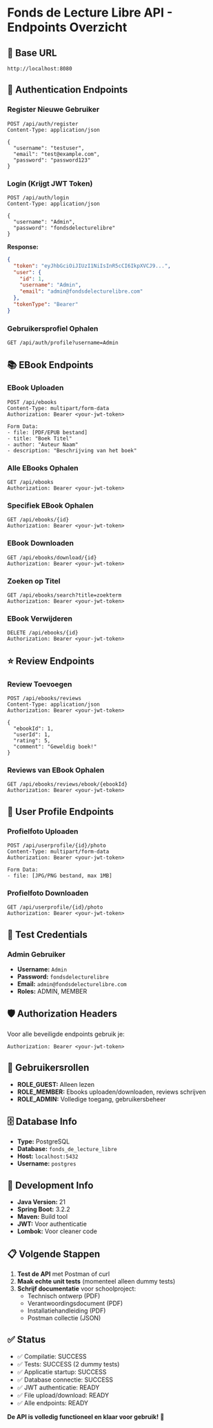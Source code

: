 # Fonds de Lecture Libre API - Endpoints Overzicht

## 🚀 **Base URL**
```
http://localhost:8080
```

## 🔐 **Authentication Endpoints**

### Register Nieuwe Gebruiker
```http
POST /api/auth/register
Content-Type: application/json

{
  "username": "testuser",
  "email": "test@example.com",
  "password": "password123"
}
```

### Login (Krijgt JWT Token)
```http
POST /api/auth/login
Content-Type: application/json

{
  "username": "Admin",
  "password": "fondsdelecturelibre"
}
```

**Response:**
```json
{
  "token": "eyJhbGciOiJIUzI1NiIsInR5cCI6IkpXVCJ9...",
  "user": {
    "id": 1,
    "username": "Admin",
    "email": "admin@fondsdelecturelibre.com"
  },
  "tokenType": "Bearer"
}
```

### Gebruikersprofiel Ophalen
```http
GET /api/auth/profile?username=Admin
```

## 📚 **EBook Endpoints**

### EBook Uploaden
```http
POST /api/ebooks
Content-Type: multipart/form-data
Authorization: Bearer <your-jwt-token>

Form Data:
- file: [PDF/EPUB bestand]
- title: "Boek Titel"
- author: "Auteur Naam"
- description: "Beschrijving van het boek"
```

### Alle EBooks Ophalen
```http
GET /api/ebooks
Authorization: Bearer <your-jwt-token>
```

### Specifiek EBook Ophalen
```http
GET /api/ebooks/{id}
Authorization: Bearer <your-jwt-token>
```

### EBook Downloaden
```http
GET /api/ebooks/download/{id}
Authorization: Bearer <your-jwt-token>
```

### Zoeken op Titel
```http
GET /api/ebooks/search?title=zoekterm
Authorization: Bearer <your-jwt-token>
```

### EBook Verwijderen
```http
DELETE /api/ebooks/{id}
Authorization: Bearer <your-jwt-token>
```

## ⭐ **Review Endpoints**

### Review Toevoegen
```http
POST /api/ebooks/reviews
Content-Type: application/json
Authorization: Bearer <your-jwt-token>

{
  "ebookId": 1,
  "userId": 1,
  "rating": 5,
  "comment": "Geweldig boek!"
}
```

### Reviews van EBook Ophalen
```http
GET /api/ebooks/reviews/ebook/{ebookId}
Authorization: Bearer <your-jwt-token>
```

## 👤 **User Profile Endpoints**

### Profielfoto Uploaden
```http
POST /api/userprofile/{id}/photo
Content-Type: multipart/form-data
Authorization: Bearer <your-jwt-token>

Form Data:
- file: [JPG/PNG bestand, max 1MB]
```

### Profielfoto Downloaden
```http
GET /api/userprofile/{id}/photo
Authorization: Bearer <your-jwt-token>
```

## 🔑 **Test Credentials**

### Admin Gebruiker
- **Username:** `Admin`
- **Password:** `fondsdelecturelibre`
- **Email:** `admin@fondsdelecturelibre.com`
- **Roles:** ADMIN, MEMBER

## 🛡️ **Authorization Headers**

Voor alle beveiligde endpoints gebruik je:
```
Authorization: Bearer <your-jwt-token>
```

## 📝 **Gebruikersrollen**

- **ROLE_GUEST:** Alleen lezen
- **ROLE_MEMBER:** Ebooks uploaden/downloaden, reviews schrijven
- **ROLE_ADMIN:** Volledige toegang, gebruikersbeheer

## 🗄️ **Database Info**

- **Type:** PostgreSQL
- **Database:** `fonds_de_lecture_libre`
- **Host:** `localhost:5432`
- **Username:** `postgres`

## 🔧 **Development Info**

- **Java Version:** 21
- **Spring Boot:** 3.2.2
- **Maven:** Build tool
- **JWT:** Voor authenticatie
- **Lombok:** Voor cleaner code

## 📋 **Volgende Stappen**

1. **Test de API** met Postman of curl
2. **Maak echte unit tests** (momenteel alleen dummy tests)
3. **Schrijf documentatie** voor schoolproject:
   - Technisch ontwerp (PDF)
   - Verantwoordingsdocument (PDF)
   - Installatiehandleiding (PDF)
   - Postman collectie (JSON)

## ✅ **Status**

- ✅ Compilatie: SUCCESS
- ✅ Tests: SUCCESS (2 dummy tests)
- ✅ Applicatie startup: SUCCESS
- ✅ Database connectie: SUCCESS
- ✅ JWT authenticatie: READY
- ✅ File upload/download: READY
- ✅ Alle endpoints: READY

**De API is volledig functioneel en klaar voor gebruik!** 🎉
